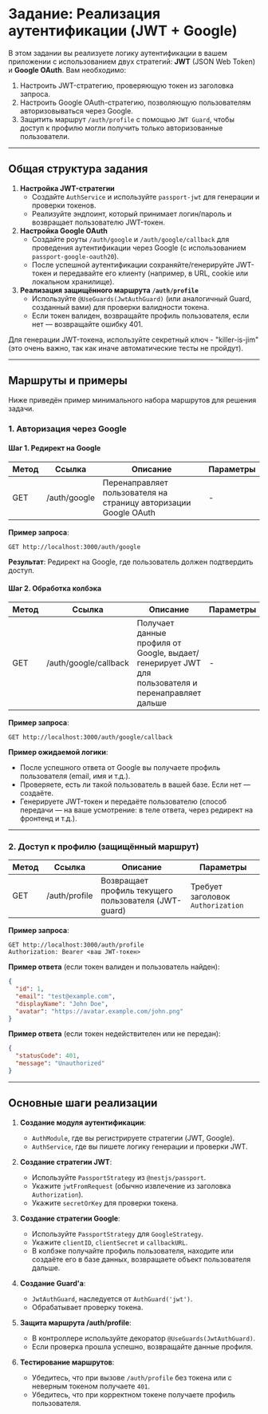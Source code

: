 # Задание: Реализация аутентификации (JWT + Google)

В этом задании вы реализуете логику аутентификации в вашем приложении с использованием двух стратегий: **JWT** (JSON
Web Token) и **Google OAuth**. Вам необходимо:

1. Настроить JWT-стратегию, проверяющую токен из заголовка запроса.
2. Настроить Google OAuth-стратегию, позволяющую пользователям авторизовываться через Google.
3. Защитить маршрут `/auth/profile` с помощью `JWT Guard`, чтобы доступ к профилю могли получить только авторизованные пользователи.

---

## Общая структура задания

1. **Настройка JWT-стратегии**
   - Создайте `AuthService` и используйте `passport-jwt` для генерации и проверки токенов.
   - Реализуйте эндпоинт, который принимает логин/пароль и возвращает пользователю JWT-токен.
2. **Настройка Google OAuth**
   - Создайте роуты `/auth/google` и `/auth/google/callback` для проведения аутентификации через Google (с использованием `passport-google-oauth20`).
   - После успешной аутентификации сохраняйте/генерируйте JWT-токен и передавайте его клиенту (например, в URL, cookie или локальном хранилище).
3. **Реализация защищённого маршрута `/auth/profile`**
   - Используйте `@UseGuards(JwtAuthGuard)` (или аналогичный Guard, созданный вами) для проверки валидности токена.
   - Если токен валиден, возвращайте профиль пользователя, если нет — возвращайте ошибку 401.

Для генерации JWT-токена, используйте секретный ключ - "killer-is-jim" (это очень важно, так как иначе автоматические
тесты не пройдут).

---

## Маршруты и примеры

Ниже приведён пример минимального набора маршрутов для решения задачи.

### 1. Авторизация через Google

#### Шаг 1. Редирект на Google

| Метод | Ссылка       | Описание                                                         | Параметры |
| ----- | ------------ | ---------------------------------------------------------------- | --------- |
| GET   | /auth/google | Перенаправляет пользователя на страницу авторизации Google OAuth | -         |

**Пример запроса**:

```http
GET http://localhost:3000/auth/google
```

**Результат**: Редирект на Google, где пользователь должен подтвердить доступ.

#### Шаг 2. Обработка колбэка

| Метод | Ссылка                | Описание                                                                                          | Параметры |
| ----- | --------------------- | ------------------------------------------------------------------------------------------------- | --------- |
| GET   | /auth/google/callback | Получает данные профиля от Google, выдает/генерирует JWT для пользователя и перенаправляет дальше | -         |

**Пример запроса**:

```http
GET http://localhost:3000/auth/google/callback
```

**Пример ожидаемой логики**:

- После успешного ответа от Google вы получаете профиль пользователя (email, имя и т.д.).
- Проверяете, есть ли такой пользователь в вашей базе. Если нет — создаёте.
- Генерируете JWT-токен и передаёте пользователю (способ передачи — на ваше усмотрение: в теле ответа, через редирект на фронтенд и т.д.).

---

### 2. Доступ к профилю (защищённый маршрут)

| Метод | Ссылка        | Описание                                             | Параметры                         |
| ----- | ------------- | ---------------------------------------------------- | --------------------------------- |
| GET   | /auth/profile | Возвращает профиль текущего пользователя (JWT-guard) | Требует заголовок `Authorization` |

**Пример запроса**:

```http
GET http://localhost:3000/auth/profile
Authorization: Bearer <ваш JWT-токен>
```

**Пример ответа** (если токен валиден и пользователь найден):

```json
{
  "id": 1,
  "email": "test@example.com",
  "displayName": "John Doe",
  "avatar": "https://avatar.example.com/john.png"
}
```

**Пример ответа** (если токен недействителен или не передан):

```json
{
  "statusCode": 401,
  "message": "Unauthorized"
}
```

---

## Основные шаги реализации

1. **Создание модуля аутентификации**:

   - `AuthModule`, где вы регистрируете стратегии (JWT, Google).
   - `AuthService`, где вы пишете логику генерации и проверки JWT.

2. **Создание стратегии JWT**:

   - Используйте `PassportStrategy` из `@nestjs/passport`.
   - Укажите `jwtFromRequest` (обычно извлечение из заголовка `Authorization`).
   - Укажите `secretOrKey` для проверки токена.

3. **Создание стратегии Google**:

   - Используйте `PassportStrategy` для `GoogleStrategy`.
   - Укажите `clientID`, `clientSecret` и `callbackURL`.
   - В колбэке получайте профиль пользователя, находите или создаёте его в базе данных, возвращаете объект пользователя дальше.

4. **Создание Guard'а**:

   - `JwtAuthGuard`, наследуется от `AuthGuard('jwt')`.
   - Обрабатывает проверку токена.

5. **Защита маршрута /auth/profile**:

   - В контроллере используйте декоратор `@UseGuards(JwtAuthGuard)`.
   - Если проверка прошла успешно, возвращайте данные профиля.

6. **Тестирование маршрутов**:
   - Убедитесь, что при вызове `/auth/profile` без токена или с неверным токеном получаете `401`.
   - Убедитесь, что при корректном токене получаете профиль пользователя.
